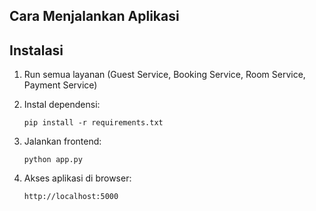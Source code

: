 ## Cara Menjalankan Aplikasi

## Instalasi

1. Run semua layanan (Guest Service, Booking Service, Room Service, Payment Service)

2. Instal dependensi:

   ```
   pip install -r requirements.txt
   ```

3. Jalankan frontend:

   ```
   python app.py
   ```

4. Akses aplikasi di browser:
   ```
   http://localhost:5000
   ```